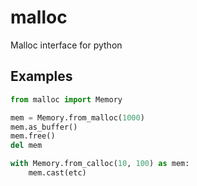 # malloc
Malloc interface for python
## Examples
```py
from malloc import Memory

mem = Memory.from_malloc(1000)
mem.as_buffer()
mem.free()
del mem

with Memory.from_calloc(10, 100) as mem:
    mem.cast(etc)
```
